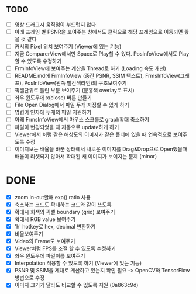 ## TODO
- [ ] 영상 드래그시 움직임이 부드럽지 않다
- [ ] 아래 프레임 별 PSNR을 보여주는 창에서도 클릭으로 해당 프레임으로 이동되면 좋을 것 같다
- [ ] 커서의 Pixel 위치 보여주기 (Viewer에 있는 기능)
- [ ] 지금 ComparerView에서만 Space로 Play할 수 있다. PosInfoView에서도 Play할 수 있도록 수정하기
- [ ] FrmInfoView에 보여주는 계산을 Thread로 하기 (Loading 속도 개선)
- [ ] README.md에 FrmInfoView (중간 PSNR, SSIM 텍스트), FrmsInfoView(그래프), PosInfoView(왼쪽 빨간색라인)의 구조보여주기
- [ ] 픽셀단위로 틀린 부분 보여주기 (분홍색 overlay로 표시)
- [ ] 좌우 윈도우에 x(close) 버튼 만들기
- [ ] File Open Dialog에서 파일 두개 지정할 수 있게 하기
- [ ] 명령어 인자에 두개의 파일 지원하기
- [ ] 아래 FrmsInfoView에서 마우스 스크롤로 graph확대 축소하기
- [ ] 파일이 변경되었을 때 자동으로 update하게 하기
- [ ] Viewer에서 처럼 같은 해상도의 이미지가 같은 폴더에 있을 때 연속적으로 보여주도록 수정
- [ ] 이미지보는 배율을 바꾼 상태에서 새로운 이미지를 Drag&Drop으로 Open했을때 배율이 리셋되지 않아서 확대된 새 이미지가 보여지는 문제 (minor)

# DONE
- [x] zoom in-out할때 exp() ratio 사용
- [x] 축소하는 코드도 확대하는 코드와 같이 쓰도록
- [x] 확대시 회색의 픽셀 boundary (grid) 보여주기
- [x] 확대시 RGB value 보여주기
- [x] 'h' hotkey로 hex, decimal 변환하기
- [x] 비율보여주기
- [x] Video의 Frame도 보여주기
- [x] Viewer처럼 FPS를 조절 할 수 있도록 수정하기
- [x] 좌우 윈도우에 파일이름 보여주기
- [x] Interpolation 적용할 수 있도록 하기 (Viewer에 있는 기능)
- [x] PSNR 및 SSIM을 제대로 계산하고 있는지 확인 필요 -> OpenCV와 TensorFlow 방법으로 수정
- [x] 이미지 크기가 달라도 비교할 수 있도록 지원 (0a863c9d)
